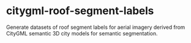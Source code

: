 # citygml-roof-segment-labels
Generate datasets of roof segment labels for aerial imagery derived from CityGML semantic 3D city models for semantic segmentation.
